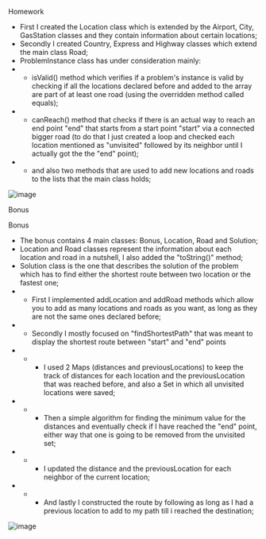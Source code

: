 Homework
- First I created the Location class which is extended by the Airport, City, GasStation classes and they contain information about certain locations;
- Secondly I created Country, Express and Highway classes which extend the main class Road;
- ProblemInstance class has under consideration mainly: 
- - isValid() method which verifies if a problem's instance is valid by checking if all the locations declared before and added to the array are part of at least one road (using the overridden method called equals);
- - canReach() method that checks if there is an actual way to reach an end point "end" that starts from a start point "start" via a connected bigger road (to do that I just created a loop and checked each location mentioned as "unvisited" followed by its neighbor until I actually got the the "end" point);
- - and also two methods that are used to add new locations and roads to the lists that the main class holds;

![image](https://user-images.githubusercontent.com/100404656/224396524-5ced3195-699f-4c38-b362-627caf04d50f.png)


Bonus

Bonus
- The bonus contains 4 main classes: Bonus, Location, Road and Solution;
- Location and Road classes represent the information about each location and road in a nutshell, I also added the "toString()" method;
- Solution class is the one that describes the solution of the problem which has to find either the shortest route between two location or the fastest one;
- - First I implemented addLocation and addRoad methods which allow you to add as many locations and roads as you want, as long as they are not the same ones declared before;
- - Secondly I mostly focused on "findShortestPath" that was meant to display the shortest route between "start" and "end" points 
- - - I used 2 Maps (distances and previousLocations) to keep the track of distances for each location and the previousLocation that was reached before, and also a Set in which all unvisited locations were saved;
- - - Then a simple algorithm for finding the minimum value for the distances and eventually check if I have reached the "end" point, either way that one is going to be removed from the unvisited set;
- - - I updated the distance and the previousLocation for each neighbor of the current location;
- - - And lastly I constructed the route by following as long as I had a previous location to add to my path till i reached the destination;

![image](https://user-images.githubusercontent.com/100404656/224404467-85a29f51-2823-4aad-8644-5481b0f6ba8c.png)
